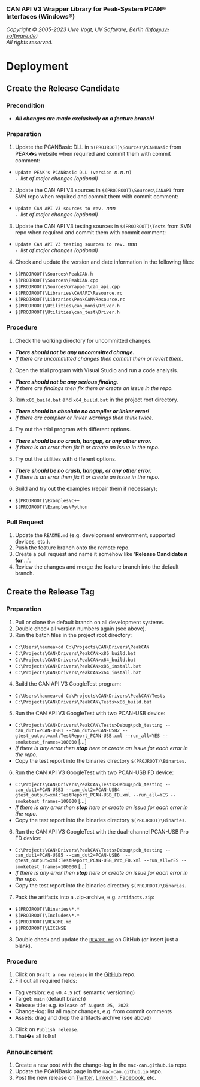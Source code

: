 ### CAN API V3 Wrapper Library for Peak-System PCAN&reg; Interfaces (Windows&reg;)

_Copyright &copy; 2005-2023 Uwe Vogt, UV Software, Berlin (info@uv-software.de)_ \
_All rights reserved._

# Deployment

## Create the Release Candidate

### Precondition

- **_All changes are made exclusively on a feature branch!_**

### Preparation

1. Update the PCANBasic DLL in `$(PROJROOT)\Sources\PCANBasic` from PEAK�s website
   when required and commit them with commit comment:
  - `Update PEAK's PCANBasic DLL (version `_n_`.`_n_`.`_n_`)` \
    `- `_list of major changes (optional)_
2. Update the CAN API V3 sources in `$(PROJROOT)\Sources\CANAPI` from SVN repo
   when required and commit them with commit comment:
  - `Update CAN API V3 sources to rev. `_nnn_ \
    `- `_list of major changes (optional)_
3. Update the CAN API V3 testing sources in `$(PROJROOT)\Tests` from SVN repo
   when required and commit them with commit comment:
  - `Update CAN API V3 testing sources to rev. `_nnn_ \
    `- `_list of major changes (optional)_
4. Check and update the version and date information in the following files:
  - `$(PROJROOT)\Sources\PeakCAN.h`
  - `$(PROJROOT)\Sources\PeakCAN.cpp`
  - `$(PROJROOT)\Sources\Wrapper\can_api.cpp`
  - `$(PROJROOT)\Libraries\CANAPI\Resource.rc`
  - `$(PROJROOT)\Libraries\PeakCAN\Resource.rc`
  - `$(PROJROOT)\Utilities\can_moni\Driver.h`
  - `$(PROJROOT)\Utilities\can_test\Driver.h`

### Procedure

1. Check the working directory for uncommitted changes.
  - _**There should not be any uncommitted change.**_
  - _If there are uncommitted changes then commit them or revert them._
2. Open the trial program with Visual Studio and run a code analysis.
  - _**There should not be any serious finding.**_
  - _If there are findings then fix them or create an issue in the repo._
3. Run `x86_build.bat` and `x64_build.bat` in the project root directory.
  - _**There should be absolute no compiler or linker error!**_
  - _If there are compiler or linker warnings then think twice._
4. Try out the trial program with different options.
  - _**There should be no crash, hangup, or any other error.**_
  - _If there is an error then fix it or create an issue in the repo._
5. Try out the utilities with different options.
  - _**There should be no crash, hangup, or any other error.**_
  - _If there is an error then fix it or create an issue in the repo._
6. Build and try out the examples (repair them if necessary);
  - `$(PROJROOT)\Examples\C++`
  - `$(PROJROOT)\Examples\Python`

### Pull Request

1. Update the `README.md` (e.g. development environment, supported devices, etc.).
2. Push the feature branch onto the remote repo.
3. Create a pull request and name it somehow like '**Release Candidate _n_ for** ...'.
4. Review the changes and merge the feature branch into the default branch.

## Create the Release Tag

### Preparation

1. Pull or clone the default branch on all development systems.
2. Double check all version numbers again (see above).
3. Run the batch files in the project root directory:
  - `C:\Users\haumea>cd C:\Projects\CAN\Drivers\PeakCAN`
  - `C:\Projects\CAN\Drivers\PeakCAN>x86_build.bat`
  - `C:\Projects\CAN\Drivers\PeakCAN>x64_build.bat`
  - `C:\Projects\CAN\Drivers\PeakCAN>x86_install.bat`
  - `C:\Projects\CAN\Drivers\PeakCAN>x64_install.bat`
4. Build the CAN API V3 GoogleTest program:
  - `C:\Users\haumea>cd C:\Projects\CAN\Drivers\PeakCAN\Tests`
  - `C:\Projects\CAN\Drivers\PeakCAN\Tests>x86_build.bat`
5. Run the CAN API V3 GoogleTest with two PCAN-USB device:
  - `C:\Projects\CAN\Drivers\PeakCAN\Tests>Debug\pcb_testing --can_dut1=PCAN-USB1 --can_dut2=PCAN-USB2 --gtest_output=xml:TestReport_PCAN-USB.xml --run_all=YES --smoketest_frames=100000` [...]
  - _If there is any error then **stop** here or create an issue for each error in the repo._
  - Copy the test report into the binaries directory `$(PROJROOT)\Binaries`.
6. Run the CAN API V3 GoogleTest with two PCAN-USB FD device:
  - `C:\Projects\CAN\Drivers\PeakCAN\Tests>Debug\pcb_testing --can_dut1=PCAN-USB3 --can_dut2=PCAN-USB4  --gtest_output=xml:TestReport_PCAN-USB_FD.xml --run_all=YES --smoketest_frames=100000` [...]
  - _If there is any error then **stop** here or create an issue for each error in the repo._
  - Copy the test report into the binaries directory `$(PROJROOT)\Binaries`.
6. Run the CAN API V3 GoogleTest with the dual-channel PCAN-USB Pro FD device:
  - `C:\Projects\CAN\Drivers\PeakCAN\Tests>Debug\pcb_testing --can_dut1=PCAN-USB5 --can_dut2=PCAN-USB6  --gtest_output=xml:TestReport_PCAN-USB_Pro_FD.xml --run_all=YES --smoketest_frames=100000` [...]
  - _If there is any error then **stop** here or create an issue for each error in the repo._
  - Copy the test report into the binaries directory `$(PROJROOT)\Binaries`.
7. Pack the artifacts into a .zip-archive, e.g. `artifacts.zip`:
  - `$(PROJROOT)\Binaries\*.*`
  - `$(PROJROOT)\Includes\*.*`
  - `$(PROJROOT)\README.md`
  - `$(PROJROOT)\LICENSE`
8. Double check and update the [`README.md`](https://github.com/uv-software/PeakCAN-Wrapper/blob/main/README.md) on GitHub (or insert just a blank).

### Procedure

1. Click on `Draft a new release` in the [GitHub](https://github.com/uv-software/PeakCAN-Wrapper) repo.
2. Fill out all required fields:
  - Tag version: e.g `v0.4.5` (cf. semantic versioning)
  - Target: `main` (default branch)
  - Release title: e.g. `Release of August 25, 2023`
  - Change-log: list all major changes, e.g. from commit comments
  - Assets: drag and drop the artifacts archive (see above)
3. Click on `Publish release`.
4. That�s all folks!

### Announcement

1. Create a new post with the change-log in the `mac-can.github.io` repo.
2. Update the PCANBasic page in the `mac-can.github.io` repo.
3. Post the new release on
[Twitter](https://twitter.com/uv_software),
[LinkedIn](https://linkedin.com/in/uwe-vogt-software),
[Facebook](https://facebook.com/uvsoftware.berlin),
etc.
